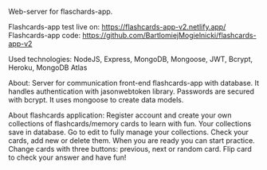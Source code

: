 Web-server for flaschards-app.

Flashcards-app test live on: https://flashcards-app-v2.netlify.app/
Flashcards-app code: https://github.com/BartlomiejMogielnicki/flashcards-app-v2

Used technologies: NodeJS, Express, MongoDB, Mongoose, JWT, Bcrypt, Heroku, MongoDB Atlas

About:
Server for communication front-end flashcards-app with database. It handles authentication with jasonwebtoken library. Passwords are secured with bcrypt. It uses mongoose to create data models.

About flashcards application:
Register account and create your own collections of flashcards/memory cards to learn with fun. Your collections save in database. Go to edit to fully manage your collections. Check your cards, add new or delete them. When you are ready you can start practice. Change cards with three buttons: previous, next or random card. Flip card to check your answer and have fun!
